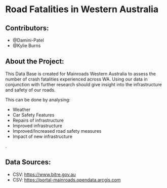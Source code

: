 # Road Fatalities in Western Australia



## Contributors:

- @Damini-Patel 
- @Kylie Burns



## About the Project:

This Data Base is created for Mainroads Western Australia to assess the number of crash fatalities experienced across WA. Using our data in conjunction with further research should give insight into the infrastructure and  safety of our roads.

This can be done by analysing:

- Weather
- Car Safety Features
- Repairs of infrastructure
- Improved infrastructure
- Improved/Increased road safety measures
- Impact of new infrastructure

. 

## Data Sources:

- CSV:  https://www.bitre.gov.au
- CSV: https://portal-mainroads.opendata.arcgis.com
